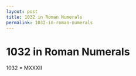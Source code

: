 ```yaml
---
layout: post
title: 1032 in Roman Numerals
permalink: 1032-in-roman-numerals
---
```


# 1032 in Roman Numerals

1032 = MXXXII
